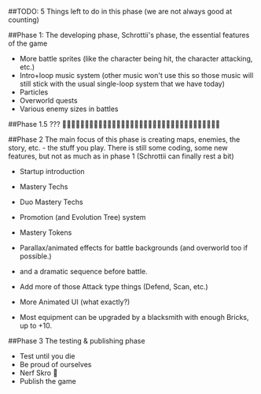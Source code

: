﻿##TODO:
5 Things left to do in this phase
(we are not always good at counting)

##Phase 1:
The developing phase, Schrottii's phase, the essential features of the game

- More battle sprites (like the character being hit, the character attacking, etc.)
- Intro+loop music system (other music won't use this so those music will still stick with the usual single-loop system that we have today)
- Particles
- Overworld quests
- Various enemy sizes in battles


##Phase 1.5
???
🤔🤔🤔🤔🤔🤔🤔🤔🤔🤔🤔🤔🤔🤔🤔🤔🤔🤔🤔🤔🤔🤔🤔🤔🤔🤔🤔🤔🤔🤔🤔🤔🤔🤔🤔



##Phase 2
The main focus of this phase is creating maps, enemies, the story, etc. - the stuff you play.
There is still some coding, some new features, but not as much as in phase 1 (Schrottii can finally rest a bit)

- Startup introduction

- Mastery Techs
- Duo Mastery Techs

- Promotion (and Evolution Tree) system
- Mastery Tokens

- Parallax/animated effects for battle backgrounds (and overworld too if possible.)
- and a dramatic sequence before battle.

- Add more of those Attack type things (Defend, Scan, etc.)
- More Animated UI (what exactly?)
- Most equipment can be upgraded by a blacksmith with enough Bricks, up to +10.


##Phase 3
The testing & publishing phase

- Test until you die
- Be proud of ourselves
- Nerf Skro 🤔
- Publish the game
